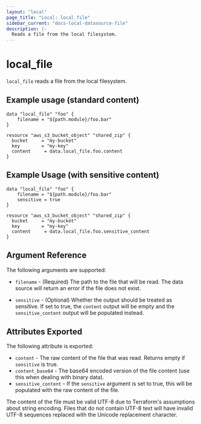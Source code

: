 ```yaml
---
layout: "local"
page_title: "Local: local_file"
sidebar_current: "docs-local-datasource-file"
description: |-
  Reads a file from the local filesystem.
---
```


# local_file

`local_file` reads a file from the local filesystem.

## Example usage (standard content)

```hcl
data "local_file" "foo" {
    filename = "${path.module}/foo.bar"
}

resource "aws_s3_bucket_object" "shared_zip" {
  bucket     = "my-bucket"
  key        = "my-key"
  content     = data.local_file.foo.content
}
```
## Example Usage (with sensitive content)

```hcl
data "local_file" "foo" {
    filename = "${path.module}/foo.bar"
    sensitive = true
}

resource "aws_s3_bucket_object" "shared_zip" {
  bucket     = "my-bucket"
  key        = "my-key"
  content     = data.local_file.foo.sensitive_content
}
```

## Argument Reference

The following arguments are supported:

* `filename` - (Required) The path to the file that will be read. The data
  source will return an error if the file does not exist.

* `sensitive` - (Optional) Whether the output should be treated as sensitive. If set to true, the `content` output will be empty and the `sensitive_content` output will be populated instead.

## Attributes Exported

The following attribute is exported:

* `content` - The raw content of the file that was read. Returns empty if `sensitive` is true.
* `content_base64` - The base64 encoded version of the file content (use this when dealing with binary data).
* `sensitive_content` - If the `sensitive` argument is set to true, this will be populated with the raw content of the file.

The content of the file must be valid UTF-8 due to Terraform's assumptions
about string encoding. Files that do not contain UTF-8 text will have invalid
UTF-8 sequences replaced with the Unicode replacement character.
